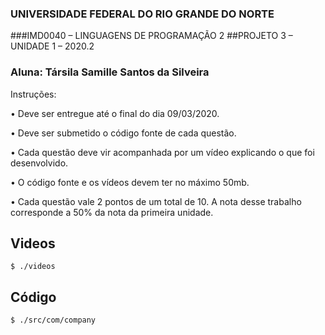 ###  UNIVERSIDADE FEDERAL DO RIO GRANDE DO NORTE
###IMD0040 – LINGUAGENS DE PROGRAMAÇÃO 2
##PROJETO 3 – UNIDADE 1 – 2020.2
###  Aluna: Társila Samille Santos da Silveira 
Instruções:

• Deve ser entregue até o final do dia 09/03/2020.

• Deve ser submetido o código fonte de cada questão.

• Cada questão deve vir acompanhada por um vídeo explicando o que foi
desenvolvido.

• O código fonte e os vídeos devem ter no máximo 50mb.

• Cada questão vale 2 pontos de um total de 10. A nota desse trabalho corresponde
a 50% da nota da primeira unidade.

## Videos

```
$ ./videos
```

## Código

```
$ ./src/com/company
```
